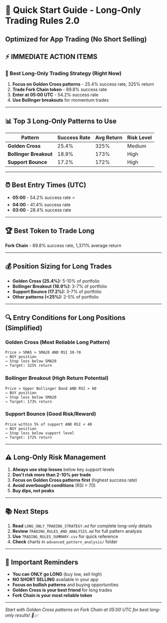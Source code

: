 # 🚀 Quick Start Guide - Long-Only Trading Rules 2.0
## Optimized for App Trading (No Short Selling)

## ⚡ **IMMEDIATE ACTION ITEMS**

### **🎯 Best Long-Only Trading Strategy (Right Now)**
1. **Focus on Golden Cross patterns** - 25.4% success rate, 325% return
2. **Trade Fork Chain token** - 89.8% success rate  
3. **Enter at 05:00 UTC** - 54.2% success rate
4. **Use Bollinger breakouts** for momentum trades

---

## 📊 **Top 3 Long-Only Patterns to Use**

| Pattern | Success Rate | Avg Return | Risk Level |
|---------|--------------|------------|------------|
| **Golden Cross** | 25.4% | 325% | Medium |
| **Bollinger Breakout** | 18.9% | 173% | High |
| **Support Bounce** | 17.2% | 172% | High |

---

## ⏰ **Best Entry Times (UTC)**

- **05:00** - 54.2% success rate ⭐
- **04:00** - 41.4% success rate
- **03:00** - 28.4% success rate

---

## 🏆 **Best Token to Trade Long**

**Fork Chain** - 89.8% success rate, 1,371% average return

---

## 💰 **Position Sizing for Long Trades**

- **Golden Cross (25.4%):** 5-10% of portfolio
- **Bollinger Breakout (18.9%):** 3-7% of portfolio
- **Support Bounce (17.2%):** 3-7% of portfolio
- **Other patterns (<25%):** 2-5% of portfolio

---

## 🔍 **Entry Conditions for Long Positions (Simplified)**

### **Golden Cross (Most Reliable Long Pattern)**
```
Price > SMA5 > SMA20 AND RSI 30-70
→ BUY position
→ Stop loss below SMA20
→ Target: 325% return
```

### **Bollinger Breakout (High Return Potential)**
```
Price > Upper Bollinger Band AND RSI > 60
→ BUY position  
→ Stop loss below SMA20
→ Target: 173% return
```

### **Support Bounce (Good Risk/Reward)**
```
Price within 5% of support AND RSI < 40
→ BUY position
→ Stop loss below support level
→ Target: 172% return
```

---

## ⚠️ **Long-Only Risk Management**

1. **Always use stop losses** below key support levels
2. **Don't risk more than 2-10% per trade**
3. **Focus on Golden Cross patterns first** (highest success rate)
4. **Avoid overbought conditions** (RSI > 70)
5. **Buy dips, not peaks**

---

## 📚 **Next Steps**

1. **Read** `LONG_ONLY_TRADING_STRATEGY.md` for complete long-only details
2. **Review** `TRADING_RULES_AND_ANALYSIS.md` for full pattern analysis
3. **Use** `TRADING_RULES_SUMMARY.csv` for quick reference
4. **Check** charts in `advanced_pattern_analysis/` folder

---

## 🚨 **Important Reminders**

- **You can ONLY go LONG** (buy low, sell high)
- **NO SHORT SELLING** available in your app
- **Focus on bullish patterns** and buying opportunities
- **Golden Cross is your best friend** for long trades
- **Fork Chain is your most reliable token**

---

*Start with Golden Cross patterns on Fork Chain at 05:00 UTC for best long-only results! 🚀📈*
